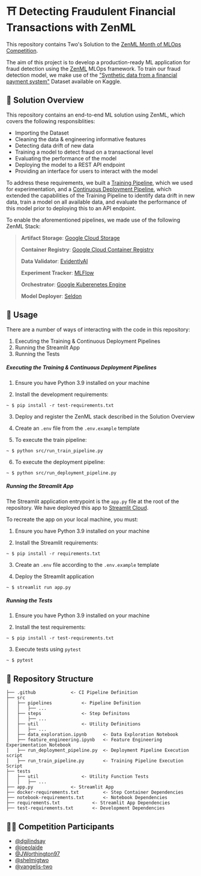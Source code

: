 # :shinto_shrine: Detecting Fraudulent Financial Transactions with ZenML

This repository contains Two's Solution to the [ZenML Month of MLOps Competition](https://blog.zenml.io/mlops-competition/).

The aim of this project is to develop a production-ready ML application for fraud detection using the [ZenML](https://zenml.io/home) MLOps framework. To train our fraud detection model, we make use of the ["Synthetic data from a financial payment system"](https://www.kaggle.com/datasets/ealaxi/banksim1) Dataset available on Kaggle.


## :memo: Solution Overview
This repository contains an end-to-end ML solution using ZenML, which covers the following responsiblities:
- Importing the Dataset
- Cleaning the data & engineering informative features
- Detecting data drift of new data
- Training a model to detect fraud on a transactional level
- Evaluating the performance of the model
- Deploying the model to a REST API endpoint
- Providing an interface for users to interact with the model

To address these requirements, we built a [Training Pipeline](src/pipelines/train_pipeline.py), which we used for experimentation, and a [Continuous Deployment Pipeline](src/pipelines/deployment_pipeline.py), which extended the capabilities of the Training Pipeline to identify data drift in new data, train a model on all available data, and evaluate the performance of this model prior to deploying this to an API endpoint.

To enable the aforementioned pipelines, we made use of the following ZenML Stack:
> **Artifact Storage**: [Google Cloud Storage](https://cloud.google.com/storage)
>
> **Container Registry**: [Google Cloud Container Registry](https://cloud.google.com/container-registry)
>
> **Data Validator**: [EvidentlyAI](https://www.evidentlyai.com/)
>
> **Experiment Tracker**: [MLFlow](https://mlflow.org/)
>
> **Orchestrator**: [Google Kuberenetes Engine](https://cloud.google.com/kubernetes-engine)
>
> **Model Deployer**: [Seldon](https://www.seldon.io/)

## :wrench: Usage

There are a number of ways of interacting with the code in this repository:
1. Executing the Training & Continuous Deployment Pipelines
2. Running the Streamlit App
3. Running the Tests

##### Executing the Training & Continuous Deployment Pipelines

1. Ensure you have Python 3.9 installed on your machine

2. Install the development requirements:
```
~ $ pip install -r test-requirements.txt
```
3. Deploy and register the ZenML stack described in the Solution Overview

4. Create an `.env` file from the `.env.example` template

5. To execute the train pipeline:
```
~ $ python src/run_train_pipeline.py
```

6. To execute the deployment pipeline:
```
~ $ python src/run_deployment_pipeline.py
```

##### Running the Streamlit App

The Streamlit application entrypoint is the `app.py` file at the root of the repository. We have deployed this app to [Streamlit Cloud](https://two-inc-zenml-competition-app-staging-banb63.streamlit.app/).

To recreate the app on your local machine, you must:

1. Ensure you have Python 3.9 installed on your machine

2. Install the Streamlit requirements:
```
~ $ pip install -r requirements.txt
```

3. Create an `.env` file according to the `.env.example` template

4. Deploy the Streamlit application
```
~ $ streamlit run app.py
```

##### Running the Tests

1. Ensure you have Python 3.9 installed on your machine

2. Install the test requirements:
```
~ $ pip install -r test-requirements.txt
```

3. Execute tests using `pytest`
```
~ $ pytest
```



## :file_folder: Repository Structure
```
├── .github				<- CI Pipeline Definition
├── src
│   ├── pipelines			<- Pipeline Definition
│   │   ├── ...
│   ├── steps		  		<- Step Definitons
│   │   ├── ...
│   ├── util		 		<- Utility Definitions
│   │   ├── ...
│   ├── data_exploration.ipynb		<- Data Exploration Notebook
│   ├── feature_engineering.ipynb	<- Feature Engineering Experimentation Notebook
│   ├── run_deployment_pipeline.py	<- Deployment Pipeline Execution script
│   ├── run_train_pipeline.py		<- Training Pipeline Execution Script
├── tests
│   ├── util				<- Utility Function Tests
│   │   ├── ...
├── app.py 	   			<- Streamlit App
├── docker-requirements.txt 		<- Step Container Dependencies
├── notebook-requirements.txt 		<- Notebook Dependencies
├── requirements.txt   			<- Streamlit App Dependencies
├── test-requirements.txt 		<- Development Dependencies

```

## :technologist: Competition Participants
- [@dgjlindsay](https://github.com/dgjlindsay)
- [@joeolaide](https://github.com/joeolaide)
- [@JWorthington97](https://github.com/JWorthington97)
- [@shelmigtwo](https://github.com/shelmigtwo)
- [@vangelis-two](https://github.com/vangelis-two)
